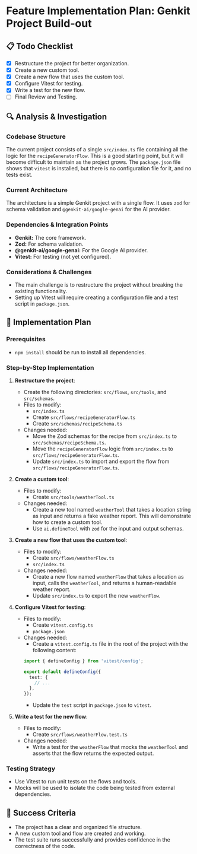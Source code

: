 # Feature Implementation Plan: Genkit Project Build-out

## 📋 Todo Checklist
- [x] Restructure the project for better organization.
- [x] Create a new custom tool.
- [x] Create a new flow that uses the custom tool.
- [x] Configure Vitest for testing.
- [x] Write a test for the new flow.
- [ ] Final Review and Testing.

## 🔍 Analysis & Investigation

### Codebase Structure
The current project consists of a single `src/index.ts` file containing all the logic for the `recipeGeneratorFlow`. This is a good starting point, but it will become difficult to maintain as the project grows. The `package.json` file shows that `vitest` is installed, but there is no configuration file for it, and no tests exist.

### Current Architecture
The architecture is a simple Genkit project with a single flow. It uses `zod` for schema validation and `@genkit-ai/google-genai` for the AI provider.

### Dependencies & Integration Points
- **Genkit:** The core framework.
- **Zod:** For schema validation.
- **@genkit-ai/google-genai:** For the Google AI provider.
- **Vitest:** For testing (not yet configured).

### Considerations & Challenges
- The main challenge is to restructure the project without breaking the existing functionality.
- Setting up Vitest will require creating a configuration file and a test script in `package.json`.

## 📝 Implementation Plan

### Prerequisites
- `npm install` should be run to install all dependencies.

### Step-by-Step Implementation
1. **Restructure the project**:
   - Create the following directories: `src/flows`, `src/tools`, and `src/schemas`.
   - Files to modify:
     - `src/index.ts`
     - Create `src/flows/recipeGeneratorFlow.ts`
     - Create `src/schemas/recipeSchema.ts`
   - Changes needed:
     - Move the Zod schemas for the recipe from `src/index.ts` to `src/schemas/recipeSchema.ts`.
     - Move the `recipeGeneratorFlow` logic from `src/index.ts` to `src/flows/recipeGeneratorFlow.ts`.
     - Update `src/index.ts` to import and export the flow from `src/flows/recipeGeneratorFlow.ts`.

2. **Create a custom tool**:
   - Files to modify:
     - Create `src/tools/weatherTool.ts`
   - Changes needed:
     - Create a new tool named `weatherTool` that takes a location string as input and returns a fake weather report. This will demonstrate how to create a custom tool.
     - Use `ai.defineTool` with `zod` for the input and output schemas.

3. **Create a new flow that uses the custom tool**:
   - Files to modify:
     - Create `src/flows/weatherFlow.ts`
     - `src/index.ts`
   - Changes needed:
     - Create a new flow named `weatherFlow` that takes a location as input, calls the `weatherTool`, and returns a human-readable weather report.
     - Update `src/index.ts` to export the new `weatherFlow`.

4. **Configure Vitest for testing**:
    - Files to modify:
        - Create `vitest.config.ts`
        - `package.json`
    - Changes needed:
        - Create a `vitest.config.ts` file in the root of the project with the following content:
        ```typescript
        import { defineConfig } from 'vitest/config';

        export default defineConfig({
          test: {
            // ...
          },
        });
        ```
        - Update the `test` script in `package.json` to `vitest`.

5. **Write a test for the new flow**:
   - Files to modify:
     - Create `src/flows/weatherFlow.test.ts`
   - Changes needed:
     - Write a test for the `weatherFlow` that mocks the `weatherTool` and asserts that the flow returns the expected output.

### Testing Strategy
- Use Vitest to run unit tests on the flows and tools.
- Mocks will be used to isolate the code being tested from external dependencies.

## 🎯 Success Criteria
- The project has a clear and organized file structure.
- A new custom tool and flow are created and working.
- The test suite runs successfully and provides confidence in the correctness of the code.
